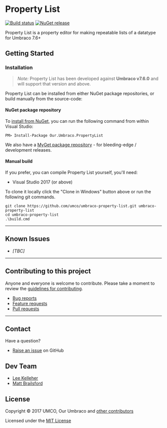 ﻿# Property List

[![Build status](https://img.shields.io/appveyor/ci/UMCO/umbraco-property-list.svg)](https://ci.appveyor.com/project/UMCO/umbraco-property-list)
[![NuGet release](https://img.shields.io/nuget/v/Our.Umbraco.PropertyList.svg)](https://www.nuget.org/packages/Our.Umbraco.PropertyList)

Property List is a property editor for making repeatable lists of a datatype for Umbraco 7.6+

## Getting Started

### Installation

> *Note:* Property List has been developed against **Umbraco v7.6.0** and will support that version and above.

Property List can be installed from either NuGet package repositories, or build manually from the source-code:


#### NuGet package repository

To [install from NuGet](https://www.nuget.org/packages/Our.Umbraco.PropertyList), you can run the following command from within Visual Studio:

	PM> Install-Package Our.Umbraco.PropertyList

We also have a [MyGet package repository](https://www.myget.org/gallery/umbraco-packages) - for bleeding-edge / development releases.

#### Manual build

If you prefer, you can compile Property List yourself, you'll need:

* Visual Studio 2017 (or above)

To clone it locally click the "Clone in Windows" button above or run the following git commands.

	git clone https://github.com/umco/umbraco-property-list.git umbraco-property-list
	cd umbraco-property-list
	.\build.cmd

---

## Known Issues

* _[TBC]_

---

## Contributing to this project

Anyone and everyone is welcome to contribute. Please take a moment to review the [guidelines for contributing](CONTRIBUTING.md).

* [Bug reports](CONTRIBUTING.md#bugs)
* [Feature requests](CONTRIBUTING.md#features)
* [Pull requests](CONTRIBUTING.md#pull-requests)

---

## Contact

Have a question?

* [Raise an issue](https://github.com/umco/umbraco-property-list/issues) on GitHub

## Dev Team

* [Lee Kelleher](https://github.com/leekelleher)
* [Matt Brailsford](https://github.com/mattbrailsford)

## License

Copyright &copy; 2017 UMCO, Our Umbraco and [other contributors](https://github.com/umco/umbraco-property-list/graphs/contributors)

Licensed under the [MIT License](LICENSE.md)
